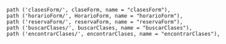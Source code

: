     path ('clasesForm/', claseForm, name = "clasesForm"),
    path ('horarioForm/', HorarioForm, name = "horarioForm"),
    path ('reservaForm/', reservaForm, name = "reservaForm"),
    path ('buscarClases/', buscarClases, name = "buscarClases"),
    path ('encontrarClases/', encontrarClases, name = "encontrarClases"),
